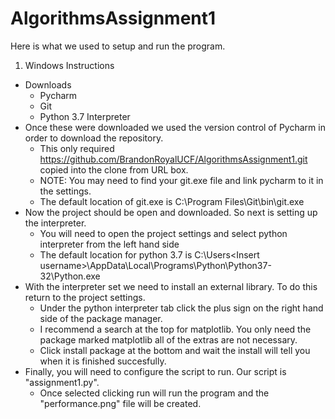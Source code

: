 # AlgorithmsAssignment1

Here is what we used to setup and run the program. 

1. Windows Instructions<br/>
  - Downloads<br/>
    - Pycharm<br/>
    - Git<br/>
    - Python 3.7 Interpreter<br/>
  - Once these were downloaded we used the version control of Pycharm in order to download the repository.<br/>
    - This only required https://github.com/BrandonRoyalUCF/AlgorithmsAssignment1.git copied into the clone from URL box.<br/>
    - NOTE: You may need to find your git.exe file and link pycharm to it in the settings.<br/>
    - The default location of git.exe is C:\Program Files\Git\bin\git.exe<br/>
  - Now the project should be open and downloaded. So next is setting up the interpreter.<br/>
    - You will need to open the project settings and select python interpreter from the left hand side<br/>
    - The default location for python 3.7 is C:\Users\<Insert username>\AppData\Local\Programs\Python\Python37-32\Python.exe<br/>
  - With the interpreter set we need to install an external library. To do this return to the project settings.<br/>
    - Under the python interpreter tab click the plus sign on the right hand side of the package manager.<br/>
    - I recommend a search at the top for matplotlib. You only need the package marked matplotlib all of the extras are not necessary.<br/>
    - Click install package at the bottom and wait the install will tell you when it is finished succesfully.<br/>
  - Finally, you will need to configure the script to run. Our script is "assignment1.py". <br/>
    - Once selected clicking run will run the program and the "performance.png" file will be created.<br/>
